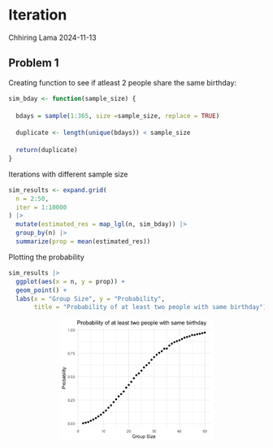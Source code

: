 Iteration
================
Chhiring Lama
2024-11-13

## Problem 1

Creating function to see if atleast 2 people share the same birthday:

``` r
sim_bday <- function(sample_size) {
  
  bdays = sample(1:365, size =sample_size, replace = TRUE)
  
  duplicate <- length(unique(bdays)) < sample_size
  
  return(duplicate)
}
```

Iterations with different sample size

``` r
sim_results <- expand.grid(
  n = 2:50,
  iter = 1:10000
) |> 
  mutate(estimated_res = map_lgl(n, sim_bday)) |> 
  group_by(n) |> 
  summarize(prop = mean(estimated_res))
```

Plotting the probability

``` r
sim_results |> 
  ggplot(aes(x = n, y = prop)) +
  geom_point() +
  labs(x = "Group Size", y = "Probability",
       title = "Probability of at least two people with same birthday")
```

<img src="p8105_hw5_cyl2159_files/figure-gfm/unnamed-chunk-3-1.png" width="60%" style="display: block; margin: auto;" />
